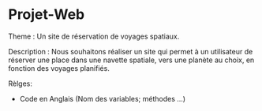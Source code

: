 # Projet-Web

Theme : Un site de réservation de voyages spatiaux.

Description :
Nous souhaitons réaliser un site qui permet à un utilisateur de réserver une place dans une navette spatiale, vers une planète au choix, en fonction des voyages planifiés.

Rèlges:
- Code en Anglais (Nom des variables; méthodes ...)
